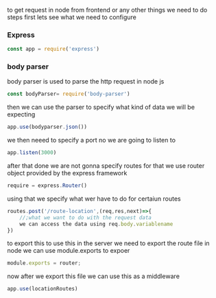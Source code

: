 to get request in node from frontend or any other things
we need to do steps
first lets see what we need to configure
### Express
```js
const app = require('express')
```
### body parser
body parser is used to parse the http request in node js
```js
const bodyParser= require('body-parser')
```
then  we can use the parser to specify what kind of data we will be expecting
```js
app.use(bodyparser.json())
```

we then neeed to specify a port  no we are going to listen to
```js
app.listen(3000)
```

after that done we are not gonna specify routes 
for that we use router object provided by the express framework
```js
require = express.Router()
```
using that we specify what wer have to do for certaiun routes
```js
routes.post('/route-location',(req,res,next)=>{
    //;what we want to do with the request data
    we can access the data using req.body.variablename
})
```
to export this to use this in the server we need to export the route file 
in node we can use module.exports to expoer 
```js
module.exports = router;
```
now after we export this file we can use this as a middleware
```js
app.use(locationRoutes)
```